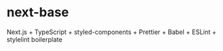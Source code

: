 # next-base
Next.js + TypeScript + styled-components + Prettier + Babel + ESLint + stylelint boilerplate
